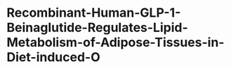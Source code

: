 # Recombinant-Human-GLP-1-Beinaglutide-Regulates-Lipid-Metabolism-of-Adipose-Tissues-in-Diet-induced-O